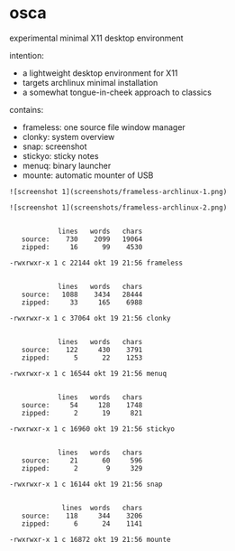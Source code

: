 # osca

experimental minimal X11 desktop environment

intention:
* a lightweight desktop environment for X11
* targets archlinux minimal installation
* a somewhat tongue-in-cheek approach to classics

contains:
* frameless: one source file window manager
* clonky: system overview
* snap: screenshot
* stickyo: sticky notes
* menuq: binary launcher
* mounte: automatic mounter of USB
```
![screenshot 1](screenshots/frameless-archlinux-1.png)
```
```
![screenshot 1](screenshots/frameless-archlinux-2.png)
```

```

            lines   words   chars
   source:    730    2099   19064
   zipped:     16      99    4530

-rwxrwxr-x 1 c 22144 okt 19 21:56 frameless


            lines   words   chars
   source:   1088    3434   28444
   zipped:     33     165    6988

-rwxrwxr-x 1 c 37064 okt 19 21:56 clonky


            lines   words   chars
   source:    122     430    3791
   zipped:      5      22    1253

-rwxrwxr-x 1 c 16544 okt 19 21:56 menuq


            lines   words   chars
   source:     54     128    1748
   zipped:      2      19     821

-rwxrwxr-x 1 c 16960 okt 19 21:56 stickyo


            lines   words   chars
   source:     21      60     596
   zipped:      2       9     329

-rwxrwxr-x 1 c 16144 okt 19 21:56 snap


             lines  words   chars
   source:    118     344    3206
   zipped:      6      24    1141

-rwxrwxr-x 1 c 16872 okt 19 21:56 mounte

```
